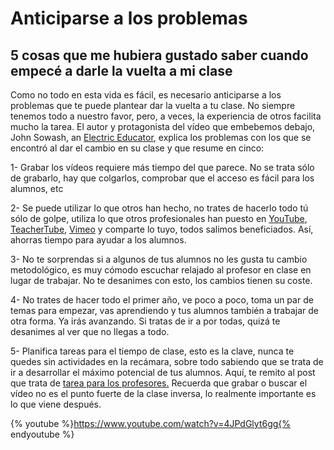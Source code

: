 # Anticiparse a los problemas

## 5 cosas que me hubiera gustado saber cuando empecé a darle la vuelta a mi clase

Como no todo en esta vida es fácil, es necesario anticiparse a los problemas que te puede plantear dar la vuelta a tu clase. No siempre tenemos todo a nuestro favor, pero, a veces, la experiencia de otros facilita mucho la tarea. El autor y protagonista del vídeo que embebemos debajo, John Sowash, an [Electric Educator](http://electriceducator.blogspot.com.es/), explica los problemas con los que se encontró al dar el cambio en su clase y que resume en cinco:

1- Grabar los vídeos requiere más tiempo del que parece. No se trata sólo de grabarlo, hay que colgarlos, comprobar que el acceso es fácil para los alumnos, etc

2- Se puede utilizar lo que otros han hecho, no trates de hacerlo todo tú sólo de golpe, utiliza lo que otros profesionales han puesto en [YouTube](https://www.youtube.com/), [TeacherTube](http://www.teachertube.com/), [Vimeo](https://vimeo.com/) y comparte lo tuyo, todos salimos beneficiados. Así, ahorras tiempo para ayudar a los alumnos.

3- No te sorprendas si a algunos de tus alumnos no les gusta tu cambio metodológico, es muy cómodo escuchar relajado al profesor en clase en lugar de trabajar. No te desanimes con esto, los cambios tienen su coste.

4- No trates de hacer todo el primer año, ve poco a poco, toma un par de temas para empezar, vas aprendiendo y tus alumnos también a trabajar de otra forma. Ya irás avanzando. Si tratas de ir a por todas, quizá te desanimes al ver que no llegas a todo.

5- Planifica tareas para el tiempo de clase, esto es la clave, nunca te quedes sin actividades en la recámara, sobre todo sabiendo que se trata de ir a desarrollar el máximo potencial de tus alumnos. Aquí, te remito al post que trata de [tarea para los profesores.](http://www.theflippedclassroom.es/f-l-i-p-tarea-de-verano-para-los-profesores/) Recuerda que grabar o buscar el vídeo no es el punto fuerte de la clase inversa, lo realmente importante es lo que viene después.

{% youtube %}https://www.youtube.com/watch?v=4JPdGlyt6gg{% endyoutube %}
